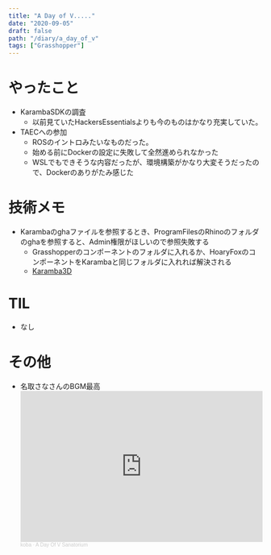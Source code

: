 ```yaml
---
title: "A Day of V....."
date: "2020-09-05"
draft: false
path: "/diary/a_day_of_v"
tags: ["Grasshopper"]
---
```


# やったこと

+ KarambaSDKの調査
  + 以前見ていたHackersEssentialsよりも今のものはかなり充実していた。
+ TAECへの参加
  + ROSのイントロみたいなものだった。
  + 始める前にDockerの設定に失敗して全然進められなかった
  + WSLでもできそうな内容だったが、環境構築がかなり大変そうだったので、Dockerのありがたみ感じた

# 技術メモ

+ Karambaのghaファイルを参照するとき、ProgramFilesのRhinoのフォルダのghaを参照すると、Admin権限がほしいので参照失敗する
  + Grasshopperのコンポーネントのフォルダに入れるか、HoaryFoxのコンポーネントをKarambaと同じフォルダに入れれば解決される
  + [Karamba3D](https://www.karamba3d.com/download/)
  
# TIL

+ なし

# その他

+ 名取さなさんのBGM最高
  <iframe width="100%" height="300" scrolling="no" frameborder="no" allow="autoplay" src="https://w.soundcloud.com/player/?url=https%3A//api.soundcloud.com/tracks/522118716&color=%23ff5500&auto_play=false&hide_related=false&show_comments=true&show_user=true&show_reposts=false&show_teaser=true&visual=true"></iframe><div style="font-size: 10px; color: #cccccc;line-break: anywhere;word-break: normal;overflow: hidden;white-space: nowrap;text-overflow: ellipsis; font-family: Interstate,Lucida Grande,Lucida Sans Unicode,Lucida Sans,Garuda,Verdana,Tahoma,sans-serif;font-weight: 100;"><a href="https://soundcloud.com/ba-ko-774770930" title="koba" target="_blank" style="color: #cccccc; text-decoration: none;">koba</a> · <a href="https://soundcloud.com/ba-ko-774770930/a-day-of-v-sanatorium" title="A Day Of V Sanatorium" target="_blank" style="color: #cccccc; text-decoration: none;">A Day Of V Sanatorium</a></div>
